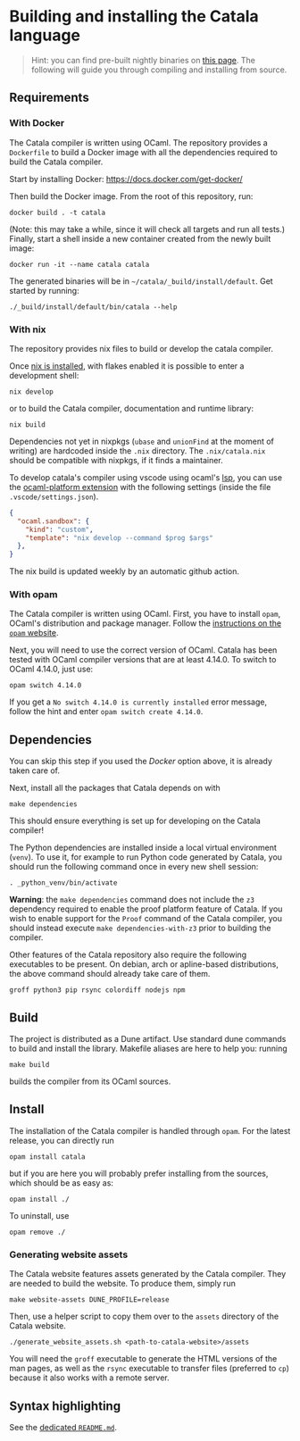# Building and installing the Catala language

> Hint: you can find pre-built nightly binaries on [this
> page](https://catalalang.github.io/catala/). The following will guide you
> through compiling and installing from source.

## Requirements

### With Docker

The Catala compiler is written using OCaml. The repository provides a `Dockerfile`
to build a Docker image with all the dependencies required to build the Catala compiler.

Start by installing Docker: https://docs.docker.com/get-docker/

Then build the Docker image. From the root of this repository, run:

    docker build . -t catala

(Note: this may take a while, since it will check all targets and run all
tests.) Finally, start a shell inside a new container created from the newly
built image:

    docker run -it --name catala catala

The generated binaries will be in `~/catala/_build/install/default`. Get started
by running:

    ./_build/install/default/bin/catala --help

### With nix

The repository provides nix files to build or develop the catala compiler.

Once [nix is installed](https://nixos.org/manual/nix/stable/#ch-installing-binary),
with flakes enabled it is possible to enter a development shell:

    nix develop

or to build the Catala compiler, documentation and runtime library:

    nix build

Dependencies not yet in nixpkgs (`ubase` and `unionFind` at the moment of writing)
are hardcoded inside the `.nix` directory. The `.nix/catala.nix` should be compatible with
nixpkgs, if it finds a maintainer.

To develop catala's compiler using vscode using ocaml's [lsp](https://microsoft.github.io/language-server-protocol/), you can use the [ocaml-platform extension](https://marketplace.visualstudio.com/items?itemName=ocamllabs.ocaml-platform) with the following settings (inside the file `.vscode/settings.json`).

```json
{
  "ocaml.sandbox": {
    "kind": "custom",
    "template": "nix develop --command $prog $args"
  },
}
```

The nix build is updated weekly by an automatic github action.

### With opam

The Catala compiler is written using OCaml. First, you have to install `opam`,
OCaml's distribution and package manager. Follow the [instructions on the `opam`
website](https://opam.ocaml.org/doc/Install.html).

Next, you will need to use the correct version of OCaml. Catala has been tested
with OCaml compiler versions that are at least 4.14.0. To switch to OCaml 4.14.0,
just use:

    opam switch 4.14.0

If you get a `No switch 4.14.0 is currently installed` error message, follow
the hint and enter `opam switch create 4.14.0`.

## Dependencies

You can skip this step if you used the *Docker* option above, it is already taken
care of.

Next, install all the packages that Catala depends on with

    make dependencies

This should ensure everything is set up for developing on the Catala compiler!

The Python dependencies are installed inside a local virtual environment
(`venv`). To use it, for example to run Python code generated by Catala, you
should run the following command once in every new shell session:

    . _python_venv/bin/activate

**Warning**: the `make dependencies` command does not include the `z3`
dependency required to enable the proof platform feature of Catala. If you wish
to enable support for the `Proof` command of the Catala compiler, you should
instead execute `make dependencies-with-z3` prior to building the compiler.

Other features of the Catala repository also require the following executables
to be present. On debian, arch or apline-based distributions, the above command
should already take care of them.

    groff python3 pip rsync colordiff nodejs npm

## Build

The project is distributed as a Dune artifact. Use standard dune commands to build
and install the library. Makefile aliases are here to help you: running

    make build

builds the compiler from its OCaml sources.

## Install

The installation of the Catala compiler is handled through `opam`. For the
latest release, you can directly run

    opam install catala

but if you are here you will probably prefer installing from the sources, which
should be as easy as:

    opam install ./

To uninstall, use

    opam remove ./

### Generating website assets

The Catala website features assets generated by the Catala compiler. They are
needed to build the website. To produce them, simply run

    make website-assets DUNE_PROFILE=release

Then, use a helper script to copy them over to the `assets` directory of the
Catala website.

    ./generate_website_assets.sh <path-to-catala-website>/assets

You will need the `groff` executable to generate the HTML versions of the man
pages, as well as the `rsync` executable to transfer files (preferred to `cp`)
because it also works with a remote server.

## Syntax highlighting

See the [dedicated `README.md`](./syntax_highlighting/README.md).
